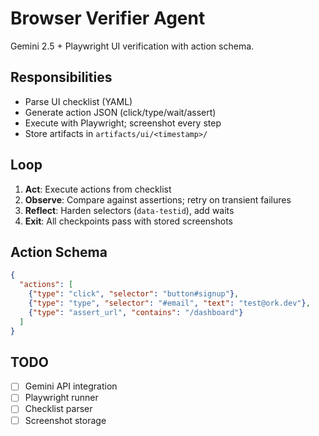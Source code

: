 # Browser Verifier Agent

Gemini 2.5 + Playwright UI verification with action schema.

## Responsibilities

- Parse UI checklist (YAML)
- Generate action JSON (click/type/wait/assert)
- Execute with Playwright; screenshot every step
- Store artifacts in `artifacts/ui/<timestamp>/`

## Loop

1. **Act**: Execute actions from checklist
2. **Observe**: Compare against assertions; retry on transient failures
3. **Reflect**: Harden selectors (`data-testid`), add waits
4. **Exit**: All checkpoints pass with stored screenshots

## Action Schema

```json
{
  "actions": [
    {"type": "click", "selector": "button#signup"},
    {"type": "type", "selector": "#email", "text": "test@ork.dev"},
    {"type": "assert_url", "contains": "/dashboard"}
  ]
}
```

## TODO

- [ ] Gemini API integration
- [ ] Playwright runner
- [ ] Checklist parser
- [ ] Screenshot storage
